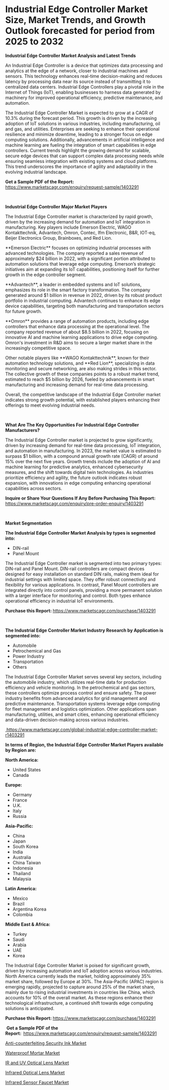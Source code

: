 <p><h1>Industrial Edge Controller Market Size, Market Trends, and Growth Outlook forecasted for period from 2025 to 2032</h1></p><p><strong>Industrial Edge Controller Market Analysis and Latest Trends</strong></p>
<p><p>An Industrial Edge Controller is a device that optimizes data processing and analytics at the edge of a network, closer to industrial machines and sensors. This technology enhances real-time decision-making and reduces latency by processing data near its source instead of transmitting it to centralized data centers. Industrial Edge Controllers play a pivotal role in the Internet of Things (IoT), enabling businesses to harness data generated by machinery for improved operational efficiency, predictive maintenance, and automation.</p><p>The Industrial Edge Controller Market is expected to grow at a CAGR of 10.3% during the forecast period. This growth is driven by the increasing adoption of IoT solutions in various industries, including manufacturing, oil and gas, and utilities. Enterprises are seeking to enhance their operational resilience and minimize downtime, leading to a stronger focus on edge computing solutions. Additionally, advancements in artificial intelligence and machine learning are fueling the integration of smart capabilities in edge controllers. Current trends highlight the growing demand for scalable, secure edge devices that can support complex data processing needs while ensuring seamless integration with existing systems and cloud platforms. This trend underscores the importance of agility and adaptability in the evolving industrial landscape.</p></p>
<p><strong>Get a Sample PDF of the Report:&nbsp;</strong> <a href="https://www.marketscagr.com/enquiry/request-sample/1403291?utm_campaign=1848&utm_medium=2&utm_source=Github&utm_content=ia&utm_term=28032025&utm_id=industrial-edge-controller">https://www.marketscagr.com/enquiry/request-sample/1403291</a></p>
<p>&nbsp;</p>
<p><strong>Industrial Edge Controller Major Market Players</strong></p>
<p><p>The Industrial Edge Controller market is characterized by rapid growth, driven by the increasing demand for automation and IoT integration in manufacturing. Key players include Emerson Electric, WAGO Kontakttechnik, Advantech, Omron, Contec, Ifm Electronic, B&R, IOT-eq, Beijer Electronics Group, Brainboxes, and Red Lion. </p><p>**Emerson Electric** focuses on optimizing industrial processes with advanced technologies. The company reported a sales revenue of approximately $24 billion in 2022, with a significant portion attributed to automation solutions that leverage edge computing. Emerson’s strategic initiatives aim at expanding its IoT capabilities, positioning itself for further growth in the edge controller segment.</p><p>**Advantech**, a leader in embedded systems and IoT solutions, emphasizes its role in the smart factory transformation. The company generated around $1 billion in revenue in 2022, driven by its robust product portfolio in industrial computing. Advantech continues to enhance its edge device capabilities, targeting both manufacturing and transportation sectors for future growth.</p><p>**Omron** provides a range of automation products, including edge controllers that enhance data processing at the operational level. The company reported revenue of about $8.5 billion in 2022, focusing on innovative AI and machine learning applications to drive edge computing. Omron's investment in R&D aims to secure a larger market share in the increasingly competitive space.</p><p>Other notable players like **WAGO Kontakttechnik**, known for their automation technology solutions, and **Red Lion**, specializing in data monitoring and secure networking, are also making strides in this sector. The collective growth of these companies points to a robust market trend, estimated to reach $5 billion by 2026, fueled by advancements in smart manufacturing and increasing demand for real-time data processing. </p><p>Overall, the competitive landscape of the Industrial Edge Controller market indicates strong growth potential, with established players enhancing their offerings to meet evolving industrial needs.</p></p>
<p>&nbsp;</p>
<p><strong>What Are The Key Opportunities For Industrial Edge Controller Manufacturers?</strong></p>
<p><p>The Industrial Edge Controller market is projected to grow significantly, driven by increasing demand for real-time data processing, IoT integration, and automation in manufacturing. In 2023, the market value is estimated to surpass $1 billion, with a compound annual growth rate (CAGR) of around 15% over the next five years. Growth trends include the adoption of AI and machine learning for predictive analytics, enhanced cybersecurity measures, and the shift towards digital twin technologies. As industries prioritize efficiency and agility, the future outlook indicates robust expansion, with innovations in edge computing enhancing operational capabilities across sectors.</p></p>
<p><strong>Inquire or Share Your Questions If Any Before Purchasing This Report:</strong> <a href="https://www.marketscagr.com/enquiry/pre-order-enquiry/1403291?utm_campaign=1848&utm_medium=2&utm_source=Github&utm_content=ia&utm_term=28032025&utm_id=industrial-edge-controller">https://www.marketscagr.com/enquiry/pre-order-enquiry/1403291</a></p>
<p>&nbsp;</p>
<p><strong>Market Segmentation</strong></p>
<p><strong>The Industrial Edge Controller Market Analysis by types is segmented into:</strong></p>
<p><ul><li>DIN-rail</li><li>Panel Mount</li></ul></p>
<p><p>The Industrial Edge Controller market is segmented into two primary types: DIN-rail and Panel Mount. DIN-rail controllers are compact devices designed for easy installation on standard DIN rails, making them ideal for industrial settings with limited space. They offer robust connectivity and flexibility for various applications. In contrast, Panel Mount controllers are integrated directly into control panels, providing a more permanent solution with a larger interface for monitoring and control. Both types enhance operational efficiency in industrial IoT environments.</p></p>
<p><strong>Purchase this Report:&nbsp;</strong><a href="https://www.marketscagr.com/purchase/1403291?utm_campaign=1848&utm_medium=2&utm_source=Github&utm_content=ia&utm_term=28032025&utm_id=industrial-edge-controller">https://www.marketscagr.com/purchase/1403291</a></p>
<p>&nbsp;</p>
<p><strong>The Industrial Edge Controller Market Industry Research by Application is segmented into:</strong></p>
<p><ul><li>Automobile</li><li>Petrochemical and Gas</li><li>Power Industry</li><li>Transportation</li><li>Others</li></ul></p>
<p><p>The Industrial Edge Controller Market serves several key sectors, including the automobile industry, which utilizes real-time data for production efficiency and vehicle monitoring. In the petrochemical and gas sectors, these controllers optimize process control and ensure safety. The power industry benefits from advanced analytics for grid management and predictive maintenance. Transportation systems leverage edge computing for fleet management and logistics optimization. Other applications span manufacturing, utilities, and smart cities, enhancing operational efficiency and data-driven decision-making across various industries.</p></p>
<p><a href="https://www.marketscagr.com/global-industrial-edge-controller-market-r1403291?utm_campaign=1848&utm_medium=2&utm_source=Github&utm_content=ia&utm_term=28032025&utm_id=industrial-edge-controller">&nbsp;https://www.marketscagr.com/global-industrial-edge-controller-market-r1403291</a></p>
<p><strong>In terms of Region, the Industrial Edge Controller Market Players available by Region are:</strong></p>
<p>
    <p> <strong> North America: </strong>
        <ul>
            <li>United States</li>
            <li>Canada</li>
        </ul>
        </p> 
    <p> <strong> Europe: </strong>
        <ul>
            <li>Germany</li>
            <li>France</li>
            <li>U.K.</li>
            <li>Italy</li>
            <li>Russia</li>
        </ul>
        </p> 
    <p> <strong> Asia-Pacific: </strong>
        <ul>
            <li>China</li>
            <li>Japan</li>
            <li>South Korea</li>
            <li>India</li>
            <li>Australia</li>
            <li>China Taiwan</li>
            <li>Indonesia</li>
            <li>Thailand</li>
            <li>Malaysia</li>
        </ul>
        </p> 
    <p> <strong> Latin America: </strong>
        <ul>
            <li>Mexico</li>
            <li>Brazil</li>
            <li>Argentina Korea</li>
            <li>Colombia</li>
        </ul>
        </p> 
    <p> <strong> Middle East & Africa: </strong>
        <ul>
            <li>Turkey</li>
            <li>Saudi</li>
            <li>Arabia</li>
            <li>UAE</li>
            <li>Korea</li>
        </ul>
    </p>
    </p>
<p><p>The Industrial Edge Controller Market is poised for significant growth, driven by increasing automation and IoT adoption across various industries. North America currently leads the market, holding approximately 35% market share, followed by Europe at 30%. The Asia-Pacific (APAC) region is emerging rapidly, projected to capture around 25% of the market share, mainly due to rising industrial investments in countries like China, which accounts for 10% of the overall market. As these regions enhance their technological infrastructure, a continued shift towards edge computing solutions is anticipated.</p></p>
<p><strong>Purchase this Report: </strong><a href="https://www.marketscagr.com/purchase/1403291?utm_campaign=1848&utm_medium=2&utm_source=Github&utm_content=ia&utm_term=28032025&utm_id=industrial-edge-controller">https://www.marketscagr.com/purchase/1403291</a></p>
<p>&nbsp;<strong>Get a Sample PDF of the Report:&nbsp;&nbsp;</strong><a href="https://www.marketscagr.com/enquiry/request-sample/1403291?utm_campaign=1848&utm_medium=2&utm_source=Github&utm_content=ia&utm_term=28032025&utm_id=industrial-edge-controller">https://www.marketscagr.com/enquiry/request-sample/1403291</a></p>
<p><strong></strong></p>
<p><p><a href="https://github.com/hiwatchucuy/Market-Research-Report-List-1/blob/main/anti-counterfeiting-security-ink-market.md?utm_campaign=1848&utm_medium=2&utm_source=Github&utm_content=ia&utm_term=28032025&utm_id=industrial-edge-controller">Anti-counterfeiting Security Ink Market</a></p><p><a href="https://github.com/tyreinhssan/Market-Research-Report-List-1/blob/main/waterproof-mortar-market.md?utm_campaign=1848&utm_medium=2&utm_source=Github&utm_content=ia&utm_term=28032025&utm_id=industrial-edge-controller">Waterproof Mortar Market</a></p><p><a href="https://github.com/idranalexie/Market-Research-Report-List-1/blob/main/ir-and-uv-optical-lens-market.md?utm_campaign=1848&utm_medium=2&utm_source=Github&utm_content=ia&utm_term=28032025&utm_id=industrial-edge-controller">IR and UV Optical Lens Market</a></p><p><a href="https://github.com/ftnlewins/Market-Research-Report-List-1/blob/main/infrared-optical-lens-market.md?utm_campaign=1848&utm_medium=2&utm_source=Github&utm_content=ia&utm_term=28032025&utm_id=industrial-edge-controller">Infrared Optical Lens Market</a></p><p><a href="https://github.com/barlevsebako/Market-Research-Report-List-1/blob/main/infrared-sensor-faucet-market.md?utm_campaign=1848&utm_medium=2&utm_source=Github&utm_content=ia&utm_term=28032025&utm_id=industrial-edge-controller">Infrared Sensor Faucet Market</a></p></p>
